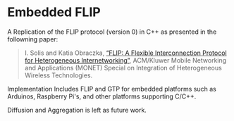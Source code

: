 # Embedded FLIP

A Replication of the FLIP protocol (version 0) in C++ as presented in the followning paper:

> I. Solis and Katia Obraczka, [“FLIP: A Flexible Interconnection Protocol for Heterogeneous Internetworking”](https://inrg.soe.ucsc.edu/wp-content/uploads/2015/09/flip-monet.pdf), ACM/Kluwer Mobile Networking and Applications (MONET) Special on Integration of Heterogeneous Wireless Technologies.

Implementation Includes FLIP and GTP for embedded platforms such as Arduinos, Raspberry Pi's, and other platforms supporting C/C++. 

Diffusion and Aggregation is left as future work.
